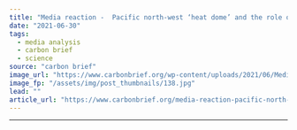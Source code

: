 ```yaml
---
title: "Media reaction -  Pacific north-west ‘heat dome’ and the role of climate change"
date: "2021-06-30"
tags: 
  - media analysis
  - carbon brief
  - science
source: "carbon brief"
image_url: "https://www.carbonbrief.org/wp-content/uploads/2021/06/Media-reaction-Pacific-north-west-heat-dome-and-the-role-of-climate-change-583x372.jpg"
image_fp: "/assets/img/post_thumbnails/138.jpg"
lead: ""
article_url: "https://www.carbonbrief.org/media-reaction-pacific-north-west-heat-dome-and-the-role-of-climate-change"
---
```


---
